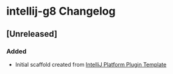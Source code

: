 <!-- Keep a Changelog guide -> https://keepachangelog.com -->

# intellij-g8 Changelog

## [Unreleased]
### Added
- Initial scaffold created from [IntelliJ Platform Plugin Template](https://github.com/JetBrains/intellij-platform-plugin-template)
